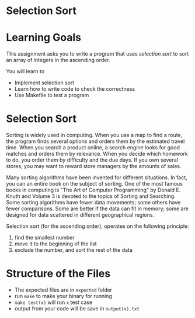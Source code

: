 # Selection Sort

Learning Goals 
==============

This assignment asks you to write a program that uses *selection sort*
to sort an array of integers in the ascending order.

You will learn to
* Implement selection sort
* Learn how to write code to check the correctness
* Use Makefile to test a program

Selection Sort
==============

Sorting is widely used in computing. When you use a map to find a
route, the program finds several options and orders them by the
estimated travel time.  When you search a product online, a search
engine looks for good matches and orders them by relevance.  When you
decide which homework to do, you order them by difficulty and the due
days.  If you own several stores, you may want to reward store
managers by the amounts of sales.  

Many sorting algorithms have been invented for different situations.
In fact, you can an entire book on the subject of sorting.  One of the
most famous books in computing is "The Art of Computer Programming" by
Donald E. Knuth and Volume 3 is devoted to the topics of Sorting and
Searching.  Some sorting algorithms have fewer data movements; some
others have fewer comparisons.  Some are better if the data can fit in
memory; some are designed for data scattered in different geographical
regions.

Selection sort (for the ascending order), operates on the following
principle:

1. find the smallest number
2. move it to the beginning of the list
3. exclude the number, and sort the rest of the data

Structure of the Files
======================

* The expected files are in `expected` folder
*  run `make` to make your binary for running
* `make test(x)` will run `x` test case
* output from your code will be save in `output(x).txt`




